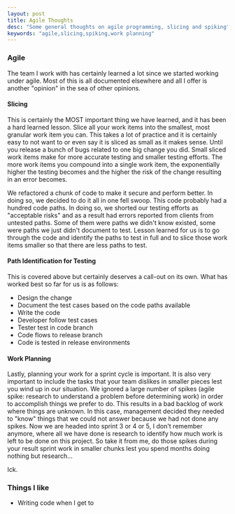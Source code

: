 ```yaml
---
layout: post
title: Agile Thoughts
desc: "Some general thoughts on agile programming, slicing and spiking"
keywords: "agile,slicing,spiking,work planning"
---
```


### Agile

The team I work with has certainly learned a lot since we started working under agile.  Most of this is all documented elsewhere and all I offer is another "opinion" in the sea of other opinions.

#### Slicing

This is certainly the MOST important thing we have learned, and it has been a hard learned lesson.  Slice all your work items into the smallest, most granular work item you can.  This takes a lot of practice and it is certainly easy to not want to or even say it is sliced as small as it makes sense.  Until you release a bunch of bugs related to one big change you did.  Small sliced work items make for more accurate testing and smaller testing efforts.  The more work items you compound into a single work item, the exponentially higher the testing becomes and the higher the risk of the change resulting in an error becomes.

We refactored a chunk of code to make it secure and perform better.  In doing so, we decided to do it all in one fell swoop.  This code probably had a hundred code paths.  In doing so, we shorted our testing efforts as "acceptable risks" and as a result had errors reported from clients from untested paths.  Some of them were paths we didn't know existed, some were paths we just didn't document to test.  Lesson learned for us is to go through the code and identify the paths to test in full and to slice those work items smaller so that there are less paths to test.

#### Path Identification for Testing

This is covered above but certainly deserves a call-out on its own.  What has worked best so far for us is as follows:

+ Design the change
+ Document the test cases based on the code paths available
+ Write the code
+ Developer follow test cases
+ Tester test in code branch
+ Code flows to release branch
+ Code is tested in release environments

#### Work Planning

Lastly, planning your work for a sprint cycle is important.  It is also very important to include the tasks that your team dislikes in smaller pieces lest you wind up in our situation.  We ignored a large number of spikes (agile spike: research to understand a problem before determining work) in order to accomplish things we prefer to do.  This results in a bad backlog of work where things are unknown.  In this case, management decided they needed to "know" things that we could not answer because we had not done any spikes.  Now we are headed into sprint 3 or 4 or 5, I don't remember anymore, where all we have done is research to identify how much work is left to be done on this project.  So take it from me, do those spikes during your result sprint work in smaller chunks lest you spend months doing nothing but research...

Ick.

### Things I like
+ Writing code when I get to
